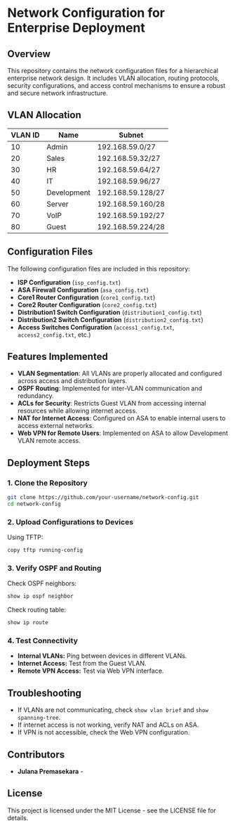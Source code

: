 # Network Configuration for Enterprise Deployment

## Overview
This repository contains the network configuration files for a hierarchical enterprise network design. It includes VLAN allocation, routing protocols, security configurations, and access control mechanisms to ensure a robust and secure network infrastructure.

## VLAN Allocation

| VLAN ID | Name          | Subnet             |
|---------|--------------|--------------------|
| 10      | Admin        | 192.168.59.0/27    |
| 20      | Sales        | 192.168.59.32/27   |
| 30      | HR           | 192.168.59.64/27   |
| 40      | IT           | 192.168.59.96/27   |
| 50      | Development  | 192.168.59.128/27  |
| 60      | Server       | 192.168.59.160/28  |
| 70      | VoIP         | 192.168.59.192/27  |
| 80      | Guest        | 192.168.59.224/28  |

## Configuration Files
The following configuration files are included in this repository:

- **ISP Configuration** (`isp_config.txt`)
- **ASA Firewall Configuration** (`asa_config.txt`)
- **Core1 Router Configuration** (`core1_config.txt`)
- **Core2 Router Configuration** (`core2_config.txt`)
- **Distribution1 Switch Configuration** (`distribution1_config.txt`)
- **Distribution2 Switch Configuration** (`distribution2_config.txt`)
- **Access Switches Configuration** (`access1_config.txt`, `access2_config.txt`, etc.)

## Features Implemented
- **VLAN Segmentation**: All VLANs are properly allocated and configured across access and distribution layers.
- **OSPF Routing**: Implemented for inter-VLAN communication and redundancy.
- **ACLs for Security**: Restricts Guest VLAN from accessing internal resources while allowing internet access.
- **NAT for Internet Access**: Configured on ASA to enable internal users to access external networks.
- **Web VPN for Remote Users**: Implemented on ASA to allow Development VLAN remote access.

## Deployment Steps
### 1. Clone the Repository
```sh
git clone https://github.com/your-username/network-config.git
cd network-config
```
### 2. Upload Configurations to Devices
Using TFTP:
```sh
copy tftp running-config
```
### 3. Verify OSPF and Routing
Check OSPF neighbors:
```sh
show ip ospf neighbor
```
Check routing table:
```sh
show ip route
```
### 4. Test Connectivity
- **Internal VLANs:** Ping between devices in different VLANs.
- **Internet Access:** Test from the Guest VLAN.
- **Remote VPN Access:** Test via Web VPN interface.

## Troubleshooting
- If VLANs are not communicating, check `show vlan brief` and `show spanning-tree`.
- If internet access is not working, verify NAT and ACLs on ASA.
- If VPN is not accessible, check the Web VPN configuration.

## Contributors
- **Julana Premasekara** - 

## License
This project is licensed under the MIT License - see the LICENSE file for details.
